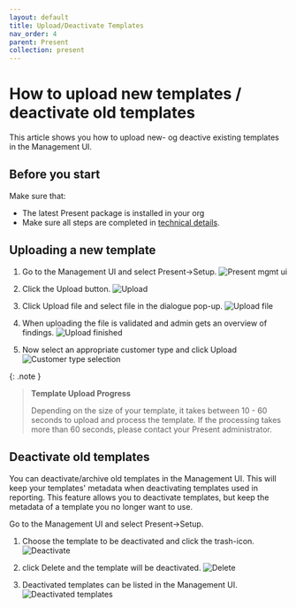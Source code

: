 ```yaml
---
layout: default
title: Upload/Deactivate Templates
nav_order: 4
parent: Present
collection: present
---
```


# How to upload new templates / deactivate old templates 

This article shows you how to upload new- og deactive existing templates in the Management UI.

## Before you start

Make sure that:
- The latest Present package is installed in your org
- Make sure all steps are completed in [technical details](../present-technical-details).

## Uploading a new template

1. Go to the Management UI and select Present->Setup.
![Present mgmt ui](../../assets/images/present/present_mgmt_ui_setup.png)

2. Click the Upload button.
![Upload](../../assets/images/present/upload_template_button.png)

3. Click Upload file and select file in the dialogue pop-up.
![Upload file](../../assets/images/present/upload_file_dialog.png)

4. When uploading the file is validated and admin gets an overview of findings.
![Upload finished](../../assets/images/present/upload_validate_results.png)

5. Now select an appropriate customer type and click Upload
![Customer type selection](../../assets/images/present/customer_type_upload.png)


{: .note }
> **Template Upload Progress**
>
> Depending on the size of your template, it takes between 10 - 60 seconds to upload and process the template.
> If the processing takes more than 60 seconds, please contact your Present administrator.

## Deactivate old templates

You can deactivate/archive old templates in the Management UI. This will keep your templates' metadata when deactivating templates used in reporting. This feature allows you to deactivate templates, but keep the metadata of a template you no longer want to use.

Go to the Management UI and select Present->Setup.
1. Choose the template to be deactivated and click the trash-icon.
![Deactivate](../../assets/images/present/deactivate_template.png)

2. click Delete and the template will be deactivated.
![Delete](../../assets/images/present/delete_template_confirm.png)

3. Deactivated templates can be listed in the Management UI.
![Deactivated templates](../../assets/images/present/list_of_deactivated_templates.png)
